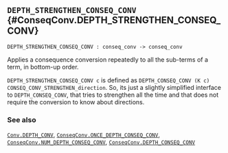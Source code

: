 ## `DEPTH_STRENGTHEN_CONSEQ_CONV` {#ConseqConv.DEPTH_STRENGTHEN_CONSEQ_CONV}


```
DEPTH_STRENGTHEN_CONSEQ_CONV : conseq_conv -> conseq_conv
```



Applies a consequence conversion repeatedly to all the sub-terms of a term, in bottom-up
order.


`DEPTH_STRENGTHEN_CONSEQ_CONV c` is defined as
`DEPTH_CONSEQ_CONV (K c) CONSEQ_CONV_STRENGTHEN_direction`. So,
its just a slightly simplified interface to `DEPTH_CONSEQ_CONV`,
that tries to strengthen all the time and that does not
require the conversion to know about directions.

### See also

[`Conv.DEPTH_CONV`](#Conv.DEPTH_CONV), [`ConseqConv.ONCE_DEPTH_CONSEQ_CONV`](#ConseqConv.ONCE_DEPTH_CONSEQ_CONV), [`ConseqConv.NUM_DEPTH_CONSEQ_CONV`](#ConseqConv.NUM_DEPTH_CONSEQ_CONV), [`ConseqConv.DEPTH_CONSEQ_CONV`](#ConseqConv.DEPTH_CONSEQ_CONV)

